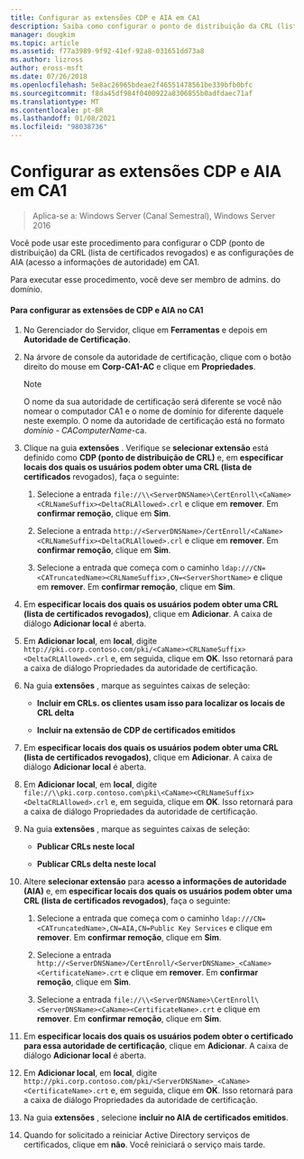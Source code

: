 ```yaml
---
title: Configurar as extensões CDP e AIA em CA1
description: Saiba como configurar o ponto de distribuição da CRL (lista de certificados revogados) e as configurações de AIA (acesso a informações de autoridade) no CA1.
manager: dougkim
ms.topic: article
ms.assetid: f77a3989-9f92-41ef-92a8-031651dd73a8
ms.author: lizross
author: eross-msft
ms.date: 07/26/2018
ms.openlocfilehash: 5e8ac26965bdeae2f46551478561be339bfb0bfc
ms.sourcegitcommit: f8da45df984f0400922a8306855b0adfdaec71af
ms.translationtype: MT
ms.contentlocale: pt-BR
ms.lasthandoff: 01/08/2021
ms.locfileid: "98038736"
---
```

# <a name="configure-the-cdp-and-aia-extensions-on-ca1"></a>Configurar as extensões CDP e AIA em CA1

>Aplica-se a: Windows Server (Canal Semestral), Windows Server 2016

Você pode usar este procedimento para configurar o CDP (ponto de distribuição) da CRL (lista de certificados revogados) e as configurações de AIA (acesso a informações de autoridade) em CA1.

Para executar esse procedimento, você deve ser membro de admins. do domínio.

#### <a name="to-configure-the-cdp-and-aia-extensions-on-ca1"></a>Para configurar as extensões de CDP e AIA no CA1

1.  No Gerenciador do Servidor, clique em **Ferramentas** e depois em **Autoridade de Certificação**.

2.  Na árvore de console da autoridade de certificação, clique com o botão direito do mouse em **Corp-CA1-AC** e clique em **Propriedades**.

    > [!NOTE]
    > O nome da sua autoridade de certificação será diferente se você não nomear o computador CA1 e o nome de domínio for diferente daquele neste exemplo. O nome da autoridade de certificação está no formato *domínio* - *CAComputerName*-ca.

3.  Clique na guia **extensões** . Verifique se **selecionar extensão** está definido como **CDP (ponto de distribuição de CRL)** e, em **especificar locais dos quais os usuários podem obter uma CRL (lista de certificados** revogados), faça o seguinte:

    1.  Selecione a entrada `file://\\<ServerDNSName>\CertEnroll\<CaName><CRLNameSuffix><DeltaCRLAllowed>.crl` e clique em **remover**. Em **confirmar remoção**, clique em **Sim**.

    2.  Selecione a entrada `http://<ServerDNSName>/CertEnroll/<CaName><CRLNameSuffix><DeltaCRLAllowed>.crl` e clique em **remover**. Em **confirmar remoção**, clique em **Sim**.

    3.  Selecione a entrada que começa com o caminho `ldap:///CN=<CATruncatedName><CRLNameSuffix>,CN=<ServerShortName>` e clique em **remover**. Em **confirmar remoção**, clique em **Sim**.

4.  Em **especificar locais dos quais os usuários podem obter uma CRL (lista de certificados revogados)**, clique em **Adicionar**. A caixa de diálogo **Adicionar local** é aberta.

5.  Em **Adicionar local**, em **local**, digite `http://pki.corp.contoso.com/pki/<CaName><CRLNameSuffix><DeltaCRLAllowed>.crl` e, em seguida, clique em **OK**. Isso retornará para a caixa de diálogo Propriedades da autoridade de certificação.

6.  Na guia **extensões** , marque as seguintes caixas de seleção:

    -   **Incluir em CRLs. os clientes usam isso para localizar os locais de CRL delta**

    -   **Incluir na extensão de CDP de certificados emitidos**

7.  Em **especificar locais dos quais os usuários podem obter uma CRL (lista de certificados revogados)**, clique em **Adicionar**. A caixa de diálogo **Adicionar local** é aberta.

8.  Em **Adicionar local**, em **local**, digite `file://\\pki.corp.contoso.com\pki\<CaName><CRLNameSuffix><DeltaCRLAllowed>.crl` e, em seguida, clique em **OK**. Isso retornará para a caixa de diálogo Propriedades da autoridade de certificação.

9. Na guia **extensões** , marque as seguintes caixas de seleção:

    -   **Publicar CRLs neste local**

    -   **Publicar CRLs delta neste local**

10. Altere **selecionar extensão** para **acesso a informações de autoridade (AIA)** e, em **especificar locais dos quais os usuários podem obter uma CRL (lista de certificados revogados)**, faça o seguinte:

    1.  Selecione a entrada que começa com o caminho `ldap:///CN=<CATruncatedName>,CN=AIA,CN=Public Key Services` e clique em **remover**. Em **confirmar remoção**, clique em **Sim**.

    2.  Selecione a entrada `http://<ServerDNSName>/CertEnroll/<ServerDNSName>_<CaName><CertificateName>.crt` e clique em **remover**. Em **confirmar remoção**, clique em **Sim**.

    3.  Selecione a entrada `file://\\<ServerDNSName>\CertEnroll\<ServerDNSName><CaName><CertificateName>.crt` e clique em **remover**. Em **confirmar remoção**, clique em **Sim**.

11. Em **especificar locais dos quais os usuários podem obter o certificado para essa autoridade de certificação**, clique em **Adicionar**. A caixa de diálogo **Adicionar local** é aberta.

12. Em **Adicionar local**, em **local**, digite `http://pki.corp.contoso.com/pki/<ServerDNSName>_<CaName><CertificateName>.crt` e, em seguida, clique em **OK**. Isso retornará para a caixa de diálogo Propriedades da autoridade de certificação.

13. Na guia **extensões** , selecione **incluir no AIA de certificados emitidos**.

14. Quando for solicitado a reiniciar Active Directory serviços de certificados, clique em **não**. Você reiniciará o serviço mais tarde.



